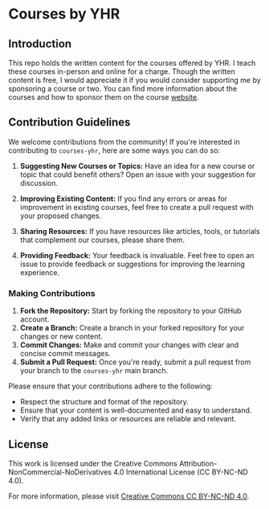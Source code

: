 # Courses by YHR

## Introduction

This repo holds the written content for the courses offered by YHR. I teach these courses in-person and online for a charge. Though the written content is free, I would appreciate it if you would consider supporting me by sponsoring a course or two. You can find more information about the courses and how to sponsor them on the course [website](https://courses.iamyhr.com/).

## Contribution Guidelines

We welcome contributions from the community! If you're interested in contributing to `courses-yhr`, here are some ways you can do so:

1. **Suggesting New Courses or Topics:** Have an idea for a new course or topic that could benefit others? Open an issue with your suggestion for discussion.

2. **Improving Existing Content:** If you find any errors or areas for improvement in existing courses, feel free to create a pull request with your proposed changes.

3. **Sharing Resources:** If you have resources like articles, tools, or tutorials that complement our courses, please share them.

4. **Providing Feedback:** Your feedback is invaluable. Feel free to open an issue to provide feedback or suggestions for improving the learning experience.

### Making Contributions

1. **Fork the Repository:** Start by forking the repository to your GitHub account.
2. **Create a Branch:** Create a branch in your forked repository for your changes or new content.
3. **Commit Changes:** Make and commit your changes with clear and concise commit messages.
4. **Submit a Pull Request:** Once you're ready, submit a pull request from your branch to the `courses-yhr` main branch.

Please ensure that your contributions adhere to the following:

- Respect the structure and format of the repository.
- Ensure that your content is well-documented and easy to understand.
- Verify that any added links or resources are reliable and relevant.

## License

This work is licensed under the Creative Commons Attribution-NonCommercial-NoDerivatives 4.0 International License (CC BY-NC-ND 4.0).

For more information, please visit [Creative Commons CC BY-NC-ND 4.0](https://creativecommons.org/licenses/by-nc-nd/4.0/).

